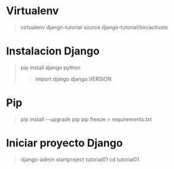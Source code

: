 Virtualenv
==========

> virtualenv django-tutorial
> source django-tutorial/bin/activate


Instalacion Django
==================

> pip install django
> python
> > import django
> > django.VERSION


Pip
===

> pip install --upgrade pip
> pip freeze > requirements.txt


Iniciar proyecto Django
=======================

> django-admin startproject tutorial01
> cd tutorial01

